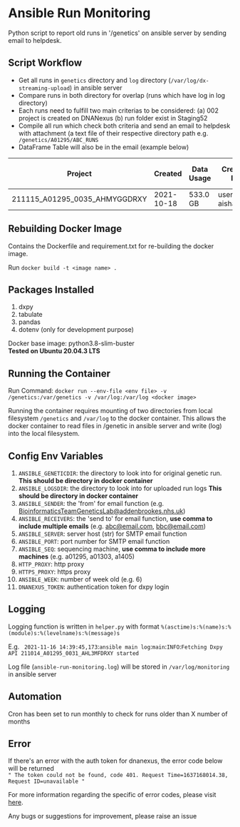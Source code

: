 # Ansible Run Monitoring

Python script to report old runs in '/genetics' on ansible server by sending email to helpdesk.

## Script Workflow

- Get all runs in `genetics` directory and `log` directory (`/var/log/dx-streaming-upload`) in ansible server
- Compare runs in both directory for overlap (runs which have log in log directory)
- Each runs need to fulfill two main criterias to be considered: (a) 002 project is created on DNANexus (b) run folder exist in Staging52
- Compile all run which check both criteria and send an email to helpdesk with attachment (a text file of their respective directory path e.g. ` /genetics/A01295/ABC_RUNS`
- DataFrame Table will also be in the email (example below)

Project  | Created | Data Usage | Created By | Age (Week) | Uploaded to Staging52 | Old Enough | 002 Directory Found
------------- | ------------- | ------------- | ------------- | ------------- | ------------- | ------------- | ------------- | 
211115_A01295_0035_AHMYGGDRXY  | 2021-10-18 | 533.0 GB | user-aishadahir | 30 | True | True | True


## Rebuilding Docker Image

Contains the Dockerfile and requirement.txt for re-building the docker image.

Run ```docker build -t <image name> .``` 

## Packages Installed
1. dxpy
2. tabulate
3. pandas
4. dotenv (only for development purpose)

Docker base image: python3.8-slim-buster \
**Tested on Ubuntu 20.04.3 LTS**


## Running the Container

Run Command: ` docker run --env-file <env file> -v /genetics:/var/genetics -v /var/log:/var/log <docker image> `

Running the container requires mounting of two directories from local filesystem ` /genetics ` and ` /var/log ` to the docker container. This allows the docker container to read files in /genetic in ansible server and write (log) into the local filesystem.

## Config Env Variables

1. `ANSIBLE_GENETICDIR`: the directory to look into for original genetic run. **This should be directory in docker container**
2. `ANSIBLE_LOGSDIR`: the directory to look into for uploaded run logs **This should be directory in docker container**
3. `ANSIBLE_SENDER`: the 'from' for email function (e.g. BioinformaticsTeamGeneticsLab@addenbrookes.nhs.uk)
4. `ANSIBLE_RECEIVERS`: the 'send to' for email function, **use comma to include multiple emails** (e.g. abc@email.com, bbc@email.com)
5. `ANSIBLE_SERVER`: server host (str) for SMTP email function
6. `ANSIBLE_PORT`: port number for SMTP email function
7. `ANSIBLE_SEQ`: sequencing machine, **use comma to include more machines** (e.g. a01295, a01303, a1405)
8. `HTTP_PROXY`: http proxy
9. `HTTPS_PROXY`: https proxy
10. ` ANSIBLE_WEEK `: number of week old (e.g. 6)
11. ` DNANEXUS_TOKEN `: authentication token for dxpy login

## Logging

Logging function is written in ` helper.py ` with format ` %(asctime)s:%(name)s:%(module)s:%(levelname)s:%(message)s `

E.g. ``` 2021-11-16 14:39:45,173```:```ansible main log```:```main```:```INFO```:```Fetching Dxpy API 211014_A01295_0031_AHL3MFDRXY started ```

Log file (``` ansible-run-monitoring.log ```) will be stored in ``` /var/log/monitoring ``` in ansible server

## Automation

Cron has been set to run monthly to check for runs older than X number of months

## Error

If there's an error with the auth token for dnanexus, the error code below will be returned\
`" The token could not be found, code 401. Request Time=1637168014.38, Request ID=unavailable "`

For more information regarding the specific of error codes, please visit [here](https://documentation.dnanexus.com/developer/api/protocols).

Any bugs or suggestions for improvement, please raise an issue
